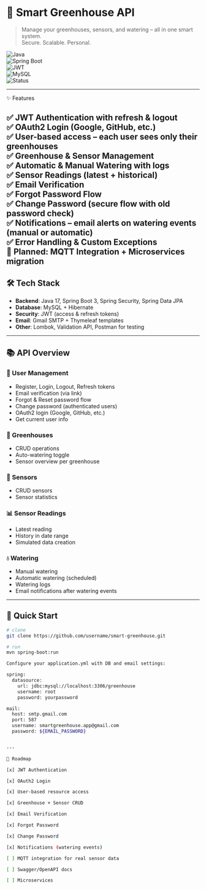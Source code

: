 # 🌱 Smart Greenhouse API

> Manage your greenhouses, sensors, and watering – all in one smart system.  
> Secure. Scalable. Personal.  

![Java](https://img.shields.io/badge/Java-17+-blue)  
![Spring Boot](https://img.shields.io/badge/Spring%20Boot-3-green)  
![JWT](https://img.shields.io/badge/Security-JWT-orange)  
![MySQL](https://img.shields.io/badge/Database-MySQL-lightblue)  
![Status](https://img.shields.io/badge/Status-Active%20Development-brightgreen)

---

✨ Features

✅ JWT Authentication with refresh & logout  
✅ OAuth2 Login (Google, GitHub, etc.)  
✅ User-based access – each user sees only their greenhouses  
✅ Greenhouse & Sensor Management  
✅ Automatic & Manual Watering with logs  
✅ Sensor Readings (latest + historical)  
✅ Email Verification  
✅ Forgot Password Flow  
✅ Change Password (secure flow with old password check)  
✅ Notifications – email alerts on watering events (manual or automatic)  
✅ Error Handling & Custom Exceptions  
🚀 Planned: MQTT Integration + Microservices migration  
---

## 🛠️ Tech Stack

- **Backend**: Java 17, Spring Boot 3, Spring Security, Spring Data JPA  
- **Database**: MySQL + Hibernate  
- **Security**: JWT (access & refresh tokens)  
- **Email**: Gmail SMTP + Thymeleaf templates  
- **Other**: Lombok, Validation API, Postman for testing  

---

## 📚 API Overview

### 👤 User Management
- Register, Login, Logout, Refresh tokens  
- Email verification (via link)  
- Forgot & Reset password flow
- Change password (authenticated users)
- OAuth2 login (Google, GitHub, etc.)
- Get current user info  

### 🌿 Greenhouses
- CRUD operations  
- Auto-watering toggle  
- Sensor overview per greenhouse  

### 📡 Sensors
- CRUD sensors  
- Sensor statistics  

### 📊 Sensor Readings
- Latest reading  
- History in date range  
- Simulated data creation  

### 💧 Watering
- Manual watering  
- Automatic watering (scheduled)  
- Watering logs
- Email notifications after watering events

---

## 🚀 Quick Start

```bash
# clone
git clone https://github.com/username/smart-greenhouse.git

# run
mvn spring-boot:run

Configure your application.yml with DB and email settings:

spring:
  datasource:
    url: jdbc:mysql://localhost:3306/greenhouse
    username: root
    password: yourpassword

mail:
  host: smtp.gmail.com
  port: 587
  username: smartgreenhouse.app@gmail.com
  password: ${EMAIL_PASSWORD}


---

📌 Roadmap

[x] JWT Authentication

[x] OAuth2 Login

[x] User-based resource access

[x] Greenhouse + Sensor CRUD

[x] Email Verification

[x] Forgot Password

[x] Change Password

[x] Notifications (watering events)

[ ] MQTT integration for real sensor data

[ ] Swagger/OpenAPI docs

[ ] Microservices
